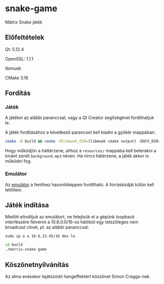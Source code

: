 # snake-game

Mátrix Snake játék

## Előfeltételek
Qt: 5.12.4

OpenSSL: 1.1.1

libmueb

CMake 3.16

## Fordítás
### Játék

A játékot az alábbi paranccsal, vagy a Qt Creator segítségével fordíthatjuk le.

A játék fordításához a következő parancsot kell kiadni a gyökér mappában:

```bash
cmake -B build && cmake -Dlibmueb_DIR=(libmueb cmake output) -DQt5_DIR=(qt telepítésének helye/lib/cmake/Qt5) --build build
```

Hogy működjön a háttérzene, ahhoz a `resources/` mappába kell belerakni a kívánt zenét `background.mp3` néven. Ha nincs hátérzene, a játék akkor is működni fog. 

### Emulátor

Az [emulátor](https://git.sch.bme.hu/matrix-group/emu) a fentihez hasonlóképpen fordítható. A forráskódját külön kell letölteni.

## Játék indítása
Mielőtt elindítjuk az emulátort, ne felejtsük el a gépünk loopback interfészére felvenni a 10.6.0.0/16-os hálóból egy tetszőleges nem broadcast címet, pl. az alábbi paranccsal:

`sudo ip a a 10.6.23.45/16 dev lo`

```bash
cd build
./matrix-snake-game
```

## Köszönetnyílvánítás

Az alma evésekor lejátszódó hangeffektért köszönet Simon Craggs-nek.
